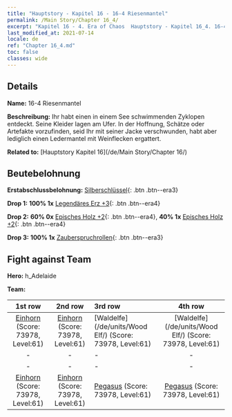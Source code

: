 ```yaml
---
title: "Hauptstory - Kapitel 16 - 16-4 Riesenmantel"
permalink: /Main Story/Chapter 16_4/
excerpt: "Kapitel 16 - 4. Era of Chaos  Hauptstory - Kapitel 16_4. 16-4 Riesenmantel"
last_modified_at: 2021-07-14
locale: de
ref: "Chapter 16_4.md"
toc: false
classes: wide
---
```


## Details

 **Name:** 16-4 Riesenmantel

 **Beschreibung:** Ihr habt einen in einem See schwimmenden Zyklopen entdeckt. Seine Kleider lagen am Ufer. In der Hoffnung, Schätze oder Artefakte vorzufinden, seid Ihr mit seiner Jacke verschwunden, habt aber lediglich einen Ledermantel mit Weinflecken ergattert.

 **Related to:** [Hauptstory Kapitel 16](/de/Main Story/Chapter 16/)

## Beutebelohnung

 **Erstabschlussbelohnung:** [Silberschlüssel](/ItemsDE/con_693/){: .btn .btn--era3}

 **Drop 1:** **100% 1x** [Legendäres Erz +3](/ItemsDE/mat_54/){: .btn .btn--era4}

 **Drop 2:** **60% 0x** [Episches Holz +2](/ItemsDE/mat_48/){: .btn .btn--era4}, **40% 1x** [Episches Holz +2](/ItemsDE/mat_48/){: .btn .btn--era4}

 **Drop 3:** **100% 1x** [Zauberspruchrollen](/ItemsDE/con_694/){: .btn .btn--era3}


## Fight against Team
 **Hero:** h_Adelaide

 **Team:**


  | 1st row | 2nd row | 3rd row | 4th row |
  |:----:|:----:|:----|:----:|
  | [Einhorn](/de/units/Unicorn/) (Score: 73978, Level:61)  | [Einhorn](/de/units/Unicorn/) (Score: 73978, Level:61)  | [Waldelfe](/de/units/Wood Elf/) (Score: 73978, Level:61)  | [Waldelfe](/de/units/Wood Elf/) (Score: 73978, Level:61)  |
  | - | - | - | - |
  | - | - | - | - |
  | [Einhorn](/de/units/Unicorn/) (Score: 73978, Level:61)  | [Einhorn](/de/units/Unicorn/) (Score: 73978, Level:61)  | [Pegasus](/de/units/Pegasus/) (Score: 73978, Level:61)  | [Pegasus](/de/units/Pegasus/) (Score: 73978, Level:61)  |



